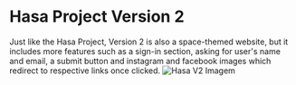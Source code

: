 # Hasa Project Version 2
Just like the Hasa Project, Version 2 is also a space-themed website, but it includes more features such as a sign-in section, asking for user's name and email, a submit button and instagram and facebook images which redirect to respective links once clicked.
![Hasa V2 Imagem](https://cdn.discordapp.com/attachments/953366989634699314/959576435566182460/Hasa2.png)

